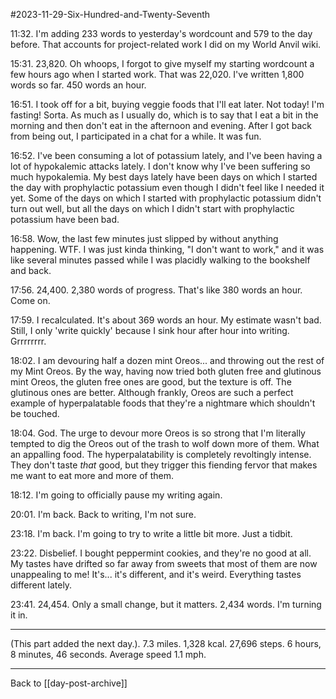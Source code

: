 #2023-11-29-Six-Hundred-and-Twenty-Seventh

11:32.  I'm adding 233 words to yesterday's wordcount and 579 to the day before.  That accounts for project-related work I did on my World Anvil wiki.

15:31.  23,820.  Oh whoops, I forgot to give myself my starting wordcount a few hours ago when I started work.  That was 22,020.  I've written 1,800 words so far.  450 words an hour.

16:51.  I took off for a bit, buying veggie foods that I'll eat later.  Not today!  I'm fasting!  Sorta.  As much as I usually do, which is to say that I eat a bit in the morning and then don't eat in the afternoon and evening.  After I got back from being out, I participated in a chat for a while.  It was fun.

16:52.  I've been consuming a lot of potassium lately, and I've been having a lot of hypokalemic attacks lately.  I don't know why I've been suffering so much hypokalemia.  My best days lately have been days on which I started the day with prophylactic potassium even though I didn't feel like I needed it yet.  Some of the days on which I started with prophylactic potassium didn't turn out well, but all the days on which I didn't start with prophylactic potassium have been bad.

16:58.  Wow, the last few minutes just slipped by without anything happening.  WTF.  I was just kinda thinking, "I don't want to work," and it was like several minutes passed while I was placidly walking to the bookshelf and back.

17:56.  24,400.  2,380 words of progress.  That's like 380 words an hour.  Come on.

17:59.  I recalculated.  It's about 369 words an hour.  My estimate wasn't bad.  Still, I only 'write quickly' because I sink hour after hour into writing.  Grrrrrrrr.

18:02.  I am devouring half a dozen mint Oreos... and throwing out the rest of my Mint Oreos.  By the way, having now tried both gluten free and glutinous mint Oreos, the gluten free ones are good, but the texture is off.  The glutinous ones are better.  Although frankly, Oreos are such a perfect example of hyperpalatable foods that they're a nightmare which shouldn't be touched.

18:04.  God.  The urge to devour more Oreos is so strong that I'm literally tempted to dig the Oreos out of the trash to wolf down more of them.  What an appalling food.  The hyperpalatability is completely revoltingly intense.  They don't taste *that* good, but they trigger this fiending fervor that makes me want to eat more and more of them.

18:12.  I'm going to officially pause my writing again.

20:01.  I'm back.  Back to writing, I'm not sure.

23:18.  I'm back.  I'm going to try to write a little bit more.  Just a tidbit.

23:22.  Disbelief.  I bought peppermint cookies, and they're no good at all.  My tastes have drifted so far away from sweets that most of them are now unappealing to me!  It's...  it's different, and it's weird.  Everything tastes different lately.

23:41.  24,454.  Only a small change, but it matters.  2,434 words.  I'm turning it in.

---
(This part added the next day.). 7.3 miles.  1,328 kcal.  27,696 steps.  6 hours, 8 minutes, 46 seconds.  Average speed 1.1 mph.

---
Back to [[day-post-archive]]